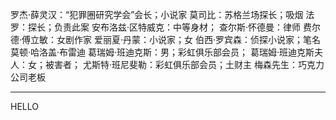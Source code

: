 罗杰·薛灵汉：“犯罪圈研究学会”会长；小说家
莫司比：苏格兰场探长；吸烟
法罗：探长；负责此案
安布洛兹·区特威克：中等身材；
查尔斯·怀德曼：律师
费尔德·傅立敏：女剧作家
爱丽夏·丹蒙：小说家；女
伯西·罗宾森：侦探小说家；笔名莫顿·哈洛盖·布雷迪
葛瑞姆·班迪克斯：男；彩虹俱乐部会员；
葛瑞姆·班迪克斯夫人：女；被害者；
尤斯特·班尼斐勒：彩虹俱乐部会员；土财主
梅森先生：巧克力公司老板


-------------------------------
HELLO